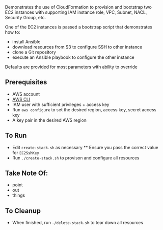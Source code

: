 Demonstrates the use of CloudFormation to provision and bootstrap two EC2 instances with supporting IAM instance role, VPC, Subnet, NACL, Security Group, etc.

One of the EC2 instances is passed a bootstrap script that demonstrates how to:
* install Ansible
* download resources from S3 to configure SSH to other instance
* clone a Git repository
* execute an Ansible playbook to configure the other instance

Defaults are provided for most parameters with ability to override

## Prerequisites

* AWS account
* [AWS CLI](https://aws.amazon.com/cli/)
* IAM user with sufficient privileges + access key
* Run `aws configure` to set the desired region, access key, secret access key
* A key pair in the desired AWS region

## To Run

* Edit `create-stack.sh` as necessary
** Ensure you pass the correct value for `EC2SshKey`
* Run `./create-stack.sh` to provison and configure all resources

## Take Note Of:

* point
* out
* things

## To Cleanup

* When finished, run `./delete-stack.sh` to tear down all resources
